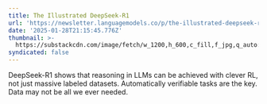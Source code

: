 ```yaml
---
title: The Illustrated DeepSeek-R1
url: 'https://newsletter.languagemodels.co/p/the-illustrated-deepseek-r1'
date: '2025-01-28T21:15:45.776Z'
thumbnail: >-
  https://substackcdn.com/image/fetch/w_1200,h_600,c_fill,f_jpg,q_auto:good,fl_progressive:steep,g_auto/https%3A%2F%2Fsubstack-post-media.s3.amazonaws.com%2Fpublic%2Fimages%2F98138856-a4de-45e3-ad08-1434378127c2_1130x408.png
syndicated: false
---
```

DeepSeek-R1 shows that reasoning in LLMs can be achieved with clever RL, not just massive labeled datasets. Automatically verifiable tasks are the key. Data may not be all we ever needed.
